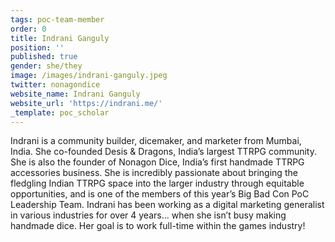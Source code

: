 ```yaml
---
tags: poc-team-member
order: 0
title: Indrani Ganguly
position: ''
published: true
gender: she/they
image: /images/indrani-ganguly.jpeg
twitter: nonagondice
website_name: Indrani Ganguly
website_url: 'https://indrani.me/'
_template: poc_scholar
---
```


Indrani is a community builder, dicemaker, and marketer from Mumbai, India. She co-founded Desis & Dragons, India’s largest TTRPG community. She is also the founder of Nonagon Dice, India’s first handmade TTRPG accessories business. She is incredibly passionate about bringing the fledgling Indian TTRPG space into the larger industry through equitable opportunities, and is one of the members of this year’s Big Bad Con PoC Leadership Team. Indrani has been working as a digital marketing generalist in various industries for over 4 years… when she isn’t busy making handmade dice. Her goal is to work full-time within the games industry!
